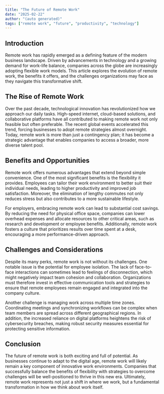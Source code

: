 ```yaml
---
title: "The Future of Remote Work"
date: "2025-02-22"
author: "(auto generated)"
tags: ["remote work", "future", "productivity", "technology"]
---
```


## Introduction

Remote work has rapidly emerged as a defining feature of the modern business landscape. Driven by advancements in technology and a growing demand for work-life balance, companies across the globe are increasingly adopting flexible work models. This article explores the evolution of remote work, the benefits it offers, and the challenges organizations may face as they navigate this transformative shift.

## The Rise of Remote Work

Over the past decade, technological innovation has revolutionized how we approach our daily tasks. High-speed internet, cloud-based solutions, and collaborative platforms have all contributed to making remote work not only feasible but often preferable. The recent global events accelerated this trend, forcing businesses to adopt remote strategies almost overnight. Today, remote work is more than just a contingency plan; it has become a strategic advantage that enables companies to access a broader, more diverse talent pool.

## Benefits and Opportunities

Remote work offers numerous advantages that extend beyond simple convenience. One of the most significant benefits is the flexibility it provides. Employees can tailor their work environment to better suit their individual needs, leading to higher productivity and improved job satisfaction. Moreover, the elimination of lengthy commutes not only reduces stress but also contributes to a more sustainable lifestyle.

For employers, embracing remote work can lead to substantial cost savings. By reducing the need for physical office space, companies can lower overhead expenses and allocate resources to other critical areas, such as research and development or employee benefits. Additionally, remote work fosters a culture that prioritizes results over time spent at a desk, encouraging a more performance-driven approach.

## Challenges and Considerations

Despite its many perks, remote work is not without its challenges. One notable issue is the potential for employee isolation. The lack of face-to-face interactions can sometimes lead to feelings of disconnection, which might negatively impact team cohesion and collaboration. Organizations must therefore invest in effective communication tools and strategies to ensure that remote employees remain engaged and integrated into the company culture.

Another challenge is managing work across multiple time zones. Coordinating meetings and synchronizing workflows can be complex when team members are spread across different geographical regions. In addition, the increased reliance on digital platforms heightens the risk of cybersecurity breaches, making robust security measures essential for protecting sensitive information.

## Conclusion

The future of remote work is both exciting and full of potential. As businesses continue to adapt to the digital age, remote work will likely remain a key component of innovative work environments. Companies that successfully balance the benefits of flexibility with strategies to overcome challenges will be well-positioned to thrive in this new era. Ultimately, remote work represents not just a shift in where we work, but a fundamental transformation in how we think about work itself.
